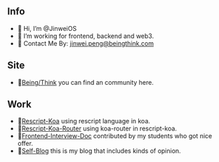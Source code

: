 ## Info
- 👋 Hi, I’m @JinweiOS
- 👀 I’m working for frontend, backend and web3.
- 📧 Contact Me By: jinwei.peng@beingthink.com
## Site
- 🎐[Being/Think](https://www.beingthink.com) you can find an community here.
## Work
- 📍[Rescript-Koa](https://github.com/FutureRuntime/rescript-koa) using rescript language in koa.
- 📍[Rescript-Koa-Router](https://github.com/FutureRuntime/rescript-koa-router) using koa-router in rescript-koa.
- 📖[Frontend-Interview-Doc](https://beingthink.feishu.cn/wiki/space/7225911283516997636?ccm_open_type=lark_wiki_spaceLink) contributed by my students who got nice offer.
- 📖[Self-Blog](https://beingthink.feishu.cn/wiki/space/7226555109595938817?ccm_open_type=lark_wiki_spaceLink) this is my blog that includes kinds of opinion.


